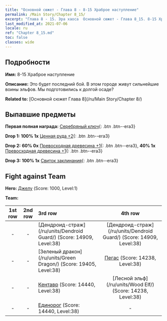 ```yaml
---
title: "Основной сюжет - Глава 8 - 8-15 Храброе наступление"
permalink: /Main Story/Chapter 8_15/
excerpt: "Глава 8 - 15. Эра хаоса  Основной сюжет - Глава 8_15. 8-15 Храброе наступление"
last_modified_at: 2021-07-06
locale: ru
ref: "Chapter 8_15.md"
toc: false
classes: wide
---
```


## Подробности

 **Имя:** 8-15 Храброе наступление

 **Описание:** Это будет последний бой. В этом городе живут сильнейшие воины эльфов. Мы подготовились к долгой осаде?

 **Related to:** [Основной сюжет Глава 8](/ru/Main Story/Chapter 8/)

## Выпавшие предметы

 **Первая полная награда:** [Серебряный ключ](/ItemsRU/con_693/){: .btn .btn--era3}

 **Drop 1:** **100% 1x** [Ценная руда +2](/ItemsRU/mat_26/){: .btn .btn--era3}

 **Drop 2:** **60% 0x** [Превосходная древесина +1](/ItemsRU/mat_20/){: .btn .btn--era3}, **40% 1x** [Превосходная древесина +1](/ItemsRU/mat_20/){: .btn .btn--era3}

 **Drop 3:** **100% 1x** [Свиток заклинания](/ItemsRU/con_694/){: .btn .btn--era3}


## Fight against Team
 **Hero:** [Джелу](/ru/heroes/Gelu/) (Score: 1000, Level:1)

 **Team:**


  | 1st row | 2nd row | 3rd row | 4th row |
  |:----:|:----:|:----|:----:|
  | - | - | [Дендроид-страж](/ru/units/Dendroid Guard/) (Score: 14909, Level:38)  | [Дендроид-страж](/ru/units/Dendroid Guard/) (Score: 14909, Level:38)  |
  | - | - | [Зеленый дракон](/ru/units/Green Dragon/) (Score: 19405, Level:38)  | [Пегас](/ru/units/Pegasus/) (Score: 14238, Level:38)  |
  | - | - | [Кентавр](/ru/units/Centaur/) (Score: 14440, Level:38)  | [Лесной эльф](/ru/units/Wood Elf/) (Score: 14238, Level:38)  |
  | - | - | [Единорог](/ru/units/Unicorn/) (Score: 14440, Level:38)  | - |


